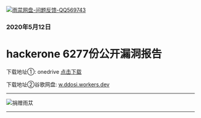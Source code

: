 [![](https://badgen.net/badge/hackerone/6277份公开漏洞报告/008000?icon=windows "雨苁网盘-问题反馈-QQ569743")](https://w.ddosi.workers.dev/)

<h3>2020年5月12日</h3>
<h1>hackerone 6277份公开漏洞报告</h1>

下载地址①: onedrive [点击下载](https://le6-my.sharepoint.com/:x:/g/personal/s1cniixn7_sysu_edu_pl/Ed7g7qAY3mJMtwoUkddTOosB_6TeiOwsweY_ZJotFXhqDw?e=g66LI7)

下载地址②谷歌网盘: [w.ddosi.workers.dev](https://w.ddosi.workers.dev/%E9%9B%A8%E8%8B%81%E7%BD%91%E7%AB%99%E5%88%86%E4%BA%AB/hackerone%206277%E4%BB%BD%E5%85%AC%E5%BC%80%E6%BC%8F%E6%B4%9E%E6%8A%A5%E5%91%8A.xlsx)  

---
![捐赠雨苁](https://xss001.oss-cn-beijing.aliyuncs.com/shubiao/wx.webp "捐赠雨苁,用于www.ddosi.con服务器运维")

---
